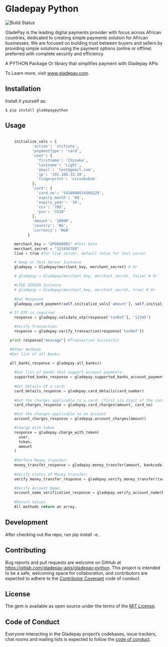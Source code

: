 # Gladepay Python

![Build Status](https://gitlab.com/gladepay-apis/gladepay-python/badges/develop/build.svg)

GladePay is the leading digital payments provider with focus across African countries, dedicated to creating simple payments solution for African businesses. We are focused on building trust between buyers and sellers by providing simple solutions using the payment options (online or offline) preferred with complete security and efficiency.

A PYTHON Package Or library that simplifies payment with Gladepay APIs

To Learn more, visit www.gladepay.com.

## Installation

Install it yourself as:

    $ pip install gladepaypython

## Usage

```python
	
	initialize_vals = {
            'action': 'initiate',
            'paymentType': 'card',
            'user': {
              'firstname': 'Chinaka',
              'lastname': 'Light',
              'email': 'test@gmail.com',
              'ip': '192.168.33.10',
              'fingerprint': 'cccvxbxbxb'
            },
            'card': {
              'card_no': '5438898014560229',
              'expiry_month': '09',
              'expiry_year': '19',
              'ccv': '789',
              'pin': '3310'
            },
            'amount': '10000',
            'country': 'NG',
            'currency': 'NGN'
          }

	merchant_key = "GP0000001" #Test Data
	merchant_secret = "123456789" 
	live = true #for live server, default false for test server

	# Demp or Test Server Instance
	gladepay = Gladepay(merchant_key, merchant_secret) # Or

	# gladepay = Gladepay(merchant_key, merchant_secret, false) # Or

	#LIVE SERVER Instance
	# gladepay = Gladepay(merchant_key, merchant_secret, true) # Or
		
	#Get Response
	gladepay.card_payment(self.initialize_vals['amount'], self.initialize_vals['country'], self.initialize_vals['currency'], self.initialize_vals['user'], self.initialize_vals['card'])

  # If OTP is required 
	response = gladepay.validate_otp(response['txnRef'], '12345')

	#Verify Transaction		
	response = gladepay.verify_transaction(response['txnRef'])

  print response["message"] #Transaction Successful

  #Other methods
  #Get list of all Banks:

  all_banks_response = gladepay.all_banks()
	
	#Get list of banks that support account payments:
	supported_banks_response = gladepay.supported_banks_account_payment
	
	#Get Details of a card:
	card_details_response = gladepay.card_details(card_number)
	
	#Get the charges applicable to a card: (first six digit of the card no)
	card_charges_response = gladepay.card_charges(amount, card_no)

	#Get the charges applicable to an account
	account_charges_response = gladepay.account_charges(amount)

	#charge with token
	response = gladepay.charge_with_token(
      user,
      token,
      amount
    )
	
	#Perform Money transfer:
	money_transfer_response = gladepay.money_transfer(amount, bankcode, account_number, 'Mark Silas', 'Narration')
	
	#Verify status of Money transfer:
	verify_money_transfer_response = gladepay.verify_money_transfer(txnRef)

	#Verify Account Name:
	account_name_verification_response = gladepay.verify_account_name(bankcode, account_number)
	
	#Return Values
	All methods return an array.

```


## Development

After checking out the repo, run 
pip install -e . 

## Contributing

Bug reports and pull requests are welcome on GitHub at https://gitlab.com/gladepay-apis/gladepay-python. This project is intended to be a safe, welcoming space for collaboration, and contributors are expected to adhere to the [Contributor Covenant](http://contributor-covenant.org) code of conduct.

## License

The gem is available as open source under the terms of the [MIT License](http://opensource.org/licenses/MIT).

## Code of Conduct

Everyone interacting in the Gladepay project’s codebases, issue trackers, chat rooms and mailing lists is expected to follow the [code of conduct](https://gitlab.com/gladepay-apis/gladepay-python/blob/master/CODE_OF_CONDUCT.md).
